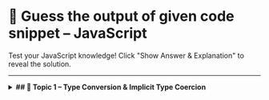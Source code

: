 # 🧠 Guess the output of given code snippet – JavaScript

Test your JavaScript knowledge! Click "Show Answer & Explanation" to reveal the solution.

---

<details>
<summary><strong>## 🧪 Topic 1 – Type Conversion & Implicit Type Coercion</strong></summary>

### Question 1

How do you print `Hello, World!` in Python?

```javascript
console.log('Hello')
```
<details> <summary>📘 Show Answer & Explanation</summary>
  Koushik
<br>

